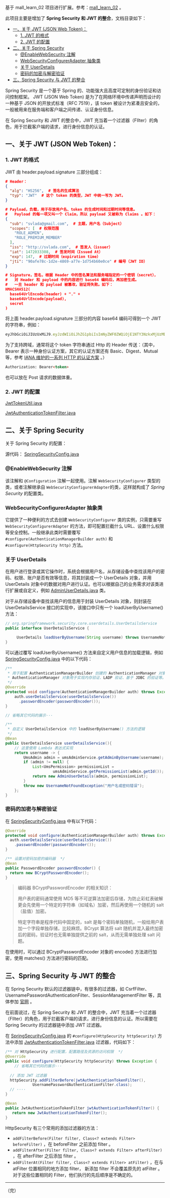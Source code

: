 基于 mall_learn_02 项目进行扩展。参考：[mall_learn_02](https://github.com/Deecyn/mall_learn/tree/master/mall_learn_02) 。

此项目主要是增加了 **Spring Security 和 JWT 的整合**，文档目录如下：

* [一、关于 JWT (JSON Web Token)：](#一关于-jwt-json-web-token)
    * [1. JWT 的格式](#1-jwt-的格式)
    * [2. JWT 的配置](#2-jwt-的配置)
* [二、关于 Spring Security](#二关于-spring-security)
    * [@EnableWebSecurity 注解](#enablewebsecurity-注解)
    * [WebSecurityConfigurerAdapter 抽象类](#websecurityconfigureradapter-抽象类)
    * [关于 UserDetails](#关于-userdetails)
    * [密码的加密与解密验证](#密码的加密与解密验证)
* [三、Spring Security 与 JWT 的整合](#三spring-security-与-jwt-的整合)

Spring Security 是一个基于 Spring 的、功能强大且高度可定制的身份验证和访问控制框架。 JWT (JSON Web Token) 是为了在网络环境中传递声明而设计的一种基于 JSON 的开放式标准（RFC 7519），该 token 被设计为紧凑且安全的，一般被用来在服务端和客户端之间传递、认证身份信息。

在 Spring Security 和 JWT 的整合中，JWT 充当着一个过滤器（FIlter）的角色，用于拦截客户端的请求，进行身份信息的认证。

## 一、关于 JWT (JSON Web Token)：

### 1. JWT 的格式

JWT 由 header.payload.signature 三部分组成：

```json
# Header：
{
  "alg": "HS256",  # 签名的生成算法
  "typ": "JWT"  # 这个 token 的类型，JWT 中统一写为 JWT。
}

# Payload，负载，用于存放用户名、token 的生成时间和过期时间等信息。
#   Payload 的每一项又叫一个 Claim，所以 payload 又被称为 Claims 。如下：
{
  "sub": "svlada@gmail.com",  # 主题，用户名（Subject）
  "scopes": [  # 权限范围
    "ROLE_ADMIN",
    "ROLE_PREMIUM_MEMBER"
  ],
  "iss": "http://svlada.com",  # 签发人（issuer）
  "iat": 1472033308,  # 签发时间（Issued At）
  "exp": 147,  # 过期时间（expiration time）
  "jti": "90afe78c-1d2e-4869-a77e-1d754b60e0ce" # 编号（JWT ID）
}

# Signature，签名，根据 Header 中的签名算法和服务端指定的一个密钥（secret），
#   对 Header 和 payload 中的内容进行 base64 编码后，再加密生成。
#   一旦 header 和 payload 被篡改，验证将失败。如下：
HMACSHA512(
  base64UrlEncode(header) + "." + 
  base64UrlEncode(payload),
  secret
)
```

将上面 header.payload.signature 三部分的内容 base64 编码可得到一个 JWT 的字符串，例如：

```js
eyJhbGciOiJIUzUxMiJ9.eyJzdWIiOiJhZG1pbiIsImNyZWF0ZWQiOjE1NTY3NzkxMjUzMDksImV4cCI6MTU1NzM4MzkyNX0.d-iki0193X0bBOETf2UN3r3PotNIEAV7mzIxxeI5IxFyzzkOZxS0PGfF_SK6wxCv2K8S0cZjMkv6b5bCqc0VBw
```

为了支持跨域，通常将这个 token 字符串通过 Http 的 Header 传送：（其中，Bearer 表示一种身份认证方案，其它的认证方案还有 Basic、Digest、Mutual 等，参考 [IANA 维护的一系列 HTTP 的认证方案](http://www.iana.org/assignments/http-authschemes/http-authschemes.xhtml) 。）

```html
Authorization: Bearer<token>
```

也可以放在 Post 请求的数据体重。

### 2. JWT 的配置



[JwtTokenUtil.java](https://github.com/Deecyn/mall_learn/blob/master/mall_learn_13/src/main/java/deecyn/mall_learn_13/common/util/JwtTokenUtil.java)

[JwtAuthenticationTokenFilter.java](https://github.com/Deecyn/mall_learn/blob/master/mall_learn_13/src/main/java/deecyn/mall_learn_13/component/JwtAuthenticationTokenFilter.java)



## 二、关于 Spring Security

关于 Spring Security 的配置：

源代码： [SpringSecurityConfig.java](https://github.com/Deecyn/mall_learn/blob/master/mall_learn_13/src/main/java/deecyn/mall_learn_13/config/SpringSecurityConfig.java)

### @EnableWebSecurity 注解

该注解和 `@Configuration` 注解一起使用。注解 `WebSecurityConfigurer` 类型的类，或者注解继承自 `WebSecurityConfigurerAdapter`的类，这样就构成了 *Spring Security* 的配置类。

### WebSecurityConfigurerAdapter 抽象类

 它提供了一种便利的方式去创建 `WebSecurityConfigurer` 类的实例，只需要重写 `WebSecurityConfigurerAdapter` 的方法，即可配置拦截什么 URL、设置什么权限等安全控制。一般继承此类时需要覆写 `#configure(AuthenticationManagerBuilder auth)` 和 `#configure(HttpSecurity http)` 方法。

### 关于 UserDetails

在用户进行登录或其它操作时，系统会根据用户名，从存储设备中查找该用户的密码、权限、账户是否有效等信息，将其封装成一个 UserDetails 对象，并用 UserDetails 对象中的数据对用户进行认证。也可以根据自己的业务需求对该类进行扩展或自定义，例如 [AdminUserDetails.java](https://github.com/Deecyn/mall_learn/blob/master/mall_learn_13/src/main/java/deecyn/mall_learn_13/dto/AdminUserDetails.java) 类。

对于从存储设备中查找该用户的信息用于封装 UserDetails 对象，则封装在 UserDetailsService 接口的实现中，该接口中只有一个 loadUserByUsername() 方法：

```java
// org.springframework.security.core.userdetails.UserDetailsService
public interface UserDetailsService {

	 UserDetails loadUserByUsername(String username) throws UsernameNotFoundException;
}
```

可以通过覆写 loadUserByUsername() 方法来自定义用户信息的加载逻辑，例如 [SpringSecurityConfig.java](https://github.com/Deecyn/mall_learn/blob/master/mall_learn_13/src/main/java/deecyn/mall_learn_13/config/SpringSecurityConfig.java) 中的以下代码：

```java
/**
 * 用于配置 AuthenticationManagerBuilder 创建的 AuthenticationManager 对象；
 * AuthenticationManager 对象用于实现内存验证、LADP 验证、基于 JDBC 的验证等。
 */
@Override
protected void configure(AuthenticationManagerBuilder auth) throws Exception {
    auth.userDetailsService(userDetailsService())
      .passwordEncoder(passwordEncoder());
}

// 省略其它代码的展示···

/**
 * 自定义 UserDetailsService 中的 loadUserByUsername() 方法的逻辑
 */
@Bean
public UserDetailsService userDetailsService(){
    // 这里使用 Lambda 表达式实现
    return username -> {
      	UmsAdmin admin = umsAdminService.getAdminByUsername(username);
        if (admin != null) {
            List<UmsPermission> permissionList = 
                     umsAdminService.getPermissionList(admin.getId());
            return new AdminUserDetails(admin, permissionList);
        }
        throw new UsernameNotFoundException("用户名或密码错误");
    };
}
```



### 密码的加密与解密验证

在 [SpringSecurityConfig.java](https://github.com/Deecyn/mall_learn/blob/master/mall_learn_13/src/main/java/deecyn/mall_learn_13/config/SpringSecurityConfig.java) 中有以下代码：

```java
@Override
protected void configure(AuthenticationManagerBuilder auth) throws Exception {
  auth.userDetailsService(userDetailsService())
    .passwordEncoder(passwordEncoder());
}

/** 设置对密码加密的编码器  */
@Bean
public PasswordEncoder passwordEncoder() {
  return new BCryptPasswordEncoder();
}
```

> 编码器 BCryptPasswordEncoder 的相关知识：
>
> 用户表的密码通常使用 MD5 等不可逆算法加密后存储，为防止彩虹表破解更会先使用一个特定的字符串（如域名）加密，然后再使用一个随机的 salt（盐值）加密。
>
> 特定字符串是程序代码中固定的，salt 是每个密码单独随机，一般给用户表加一个字段单独存储，比较麻烦。BCrypt 算法将 salt 随机并混入最终加密后的密码，验证时也无需单独提供之前的 salt，从而无需单独处理 salt 问题。

在使用时，可以通过 BCryptPasswordEncoder 对象的 encode() 方法进行加密，使用 matches() 方法进行密码的匹配。

## 三、Spring Security 与 JWT 的整合

在 Spring Security 默认的过滤器链中，有很多的过滤器，如 CsrfFilter、UsernamePasswordAuthenticationFilter、SessionManagementFilter 等，具体参加 [官网](https://docs.spring.io/spring-security/site/docs/5.0.0.M1/reference/htmlsingle/#ns-custom-filters) 。

在前面说过，在 Spring Security 和 JWT 的整合中，JWT 充当着一个过滤器（FIlter）的角色，用于拦截客户端的请求，进行身份信息的认证。所以需要在 Spring Security 的过滤器链中添加 JWT 过滤器。

在 [SpringSecurityConfig.java](https://github.com/Deecyn/mall_learn/blob/master/mall_learn_13/src/main/java/deecyn/mall_learn_13/config/SpringSecurityConfig.java) 的 `#configure(HttpSecurity httpSecurity)` 方法中添加 [JwtAuthenticationTokenFilter.java](https://github.com/Deecyn/mall_learn/blob/master/mall_learn_13/src/main/java/deecyn/mall_learn_13/component/JwtAuthenticationTokenFilter.java) 过滤器，代码如下：

```java
/** 对 HttpSecurity 进行配置，配置路径及资源的访问权限  */
@Override
public void configure(HttpSecurity httpSecurity) throws Exception {
	// 省略其它代码的展示···
  
  // 添加 JWT 过滤器
  httpSecurity.addFilterBefore(jwtAuthenticationTokenFilter(), 
  			UsernamePasswordAuthenticationFilter.class);
  // ····
}

@Bean
public JwtAuthenticationTokenFilter jwtAuthenticationTokenFilter() {
   return new JwtAuthenticationTokenFilter();
}
```

HttpSecurity 有三个常用的添加过滤器的方法：

- `addFilterBefore(Filter filter, Class<? extends Filter> beforeFilter)` ，在 beforeFilter 之前添加 filter 。
- `addFilterAfter(Filter filter, Class<? extends Filter> afterFilter)` ，在 afterFilter 之后添加 filter 。
- `addFilterAt(Filter filter, Class<? extends Filter> atFilter)` ，在与 atFilter 位置相同的地方添加 filter， 新添加  filter 不会覆盖原先的 atFilter 。对于这些位置相同的 Filter，他们执行的先后顺序是不确定的。

-----

（完）
